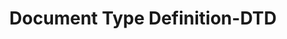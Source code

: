 ---
title: "Document Type Definition-DTD"

categories: ['']

tags: ['Document', 'Type', 'Definition', 'DTD']

arabic: ['تعريف نوع المستند']

publishers: ['المعالجة اﻵلية للنصوص العربية']

types: "word"

slug: ""
---